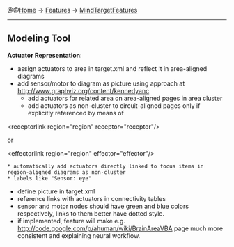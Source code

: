 @@[Home](Home.md) -> [Features](Features.md) -> [MindTargetFeatures](MindTargetFeatures.md)

---


## Modeling Tool ##

**Actuator Representation**:
  * assign actuators to area in target.xml and reflect it in area-aligned diagrams
  * add sensor/motor to diagram as picture using approach at http://www.graphviz.org/content/kennedyanc
    * add actuators for related area on area-aligned pages in area cluster
    * add actuators as non-cluster to circuit-aligned pages only if explicitly referenced by means of 

&lt;receptorlink region="region" receptor="receptor"/&gt;

 or 

&lt;effectorlink region="region" effector="effector"/&gt;


    * automatically add actuators directly linked to focus items in region-aligned diagrams as non-cluster
    * labels like "Sensor: eye"
  * define picture in target.xml
  * reference links with actuators in connectivity tables
  * sensor and motor nodes should have green and blue colors respectively, links to them better have dotted style.
  * if implemented, feature will make e.g. http://code.google.com/p/ahuman/wiki/BrainAreaVBA page much more consistent and explaining neural workflow.